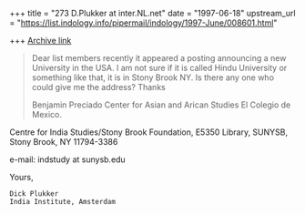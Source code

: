+++
title = "273 D.Plukker at inter.NL.net"
date = "1997-06-18"
upstream_url = "https://list.indology.info/pipermail/indology/1997-June/008601.html"

+++
[Archive link](https://list.indology.info/pipermail/indology/1997-June/008601.html)

>Dear list members
>recently it appeared a posting announcing a new University in 
>the USA. I am not sure if it is called Hindu University or 
>something like that, it is in Stony Brook NY. Is there any one 
>who could give me the address?
>Thanks
>
>Benjamin Preciado
>Center for Asian and Arican Studies
>El Colegio de Mexico.
>
Centre for India Studies/Stony Brook Foundation,
E5350 Library, SUNYSB, Stony Brook,
NY 11794-3386

e-mail: indstudy at sunysb.edu

Yours,

    Dick Plukker
    India Institute, Amsterdam





